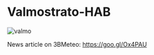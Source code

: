 # Valmostrato-HAB
![valmo](https://user-images.githubusercontent.com/16907319/65466773-19a54900-de60-11e9-83b8-36a85bb84657.png)

News article on 3BMeteo: https://goo.gl/Ox4PAU
